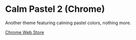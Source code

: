 # Calm Pastel 2 (Chrome)
Another theme featuring calming pastel colors, nothing more.

[Chrome Web Store](https://chrome.google.com/webstore/detail/calm-pastel-2/nbikemphlbkofcbbphokjlajbhbcoban)
